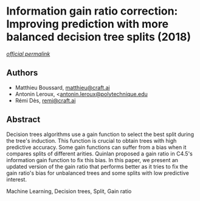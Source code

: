 # Information gain ratio correction: Improving prediction with more balanced decision tree splits (2018) #

[_official permalink_](https://arxiv.org/abs/1801.08310)

## Authors ##

- Matthieu Boussard, <matthieu@craft.ai>
- Antonin Leroux, <<antonin.leroux@polytechnique.edu>
- Rémi Dès, <remi@craft.ai>

## Abstract ##

Decision trees algorithms use a gain function to select the best split during the tree's induction. This function is crucial to obtain trees with high predictive accuracy. Some gain functions can suffer from a bias when it compares splits of different arities. Quinlan proposed a gain ratio in C4.5's information gain function to fix this bias. In this paper, we present an updated version of the gain ratio that performs better as it tries to fix the gain ratio's bias for unbalanced trees and some splits with low predictive interest.

Machine Learning, Decision trees, Split, Gain ratio
